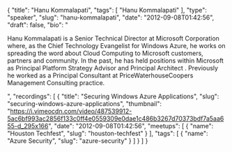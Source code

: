 {
  "title": "Hanu Kommalapati",
  "tags": [
    "Hanu Kommalapati"
  ],
  "type": "speaker",
  "slug": "hanu-kommalapati",
  "date": "2012-09-08T01:42:56",
  "draft": false,
  "bio": "<p>Hanu Kommalapati is a Senior Technical Director at Microsoft Corporation where, as the Chief Technology Evangelist for Windows Azure, he works on spreading the word about Cloud Computing to Microsoft customers, partners and community. In the past, he has held positions within Microsoft as Principal Platform Strategy Advisor and Principal Architect . Previously he worked as a Principal Consultant at PriceWaterhouseCoopers Management Consulting practice.</p>",
  "recordings": [
    {
      "title": "Securing Windows Azure Applications",
      "slug": "securing-windows-azure-applications",
      "thumbnail": "https://i.vimeocdn.com/video/487539912-5ac6bf993ac2856f133c0ff4e0559309e0dae1c486b3267d70373bdf7a5aa655-d_295x166",
      "date": "2012-09-08T01:42:56",
      "meetups": [
        {
          "name": "Houston Techfest",
          "slug": "houston-techfest"
        }
      ],
      "tags": [
        {
          "name": "Azure Security",
          "slug": "azure-security"
        }
      ]
    }
  ]
}